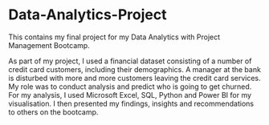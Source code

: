 # Data-Analytics-Project
This contains my final project for my Data Analytics with Project Management Bootcamp. 

As part of my project, I used a financial dataset consisting of a number of credit card customers, including their demographics. A manager at the bank is disturbed with more and more customers leaving the credit card services. My role was to conduct analysis and predict who is going to get churned. For my analysis, I used Microsoft Excel, SQL, Python and Power BI for my visualisation. I then presented my findings, insights and recommendations to others on the bootcamp. 
